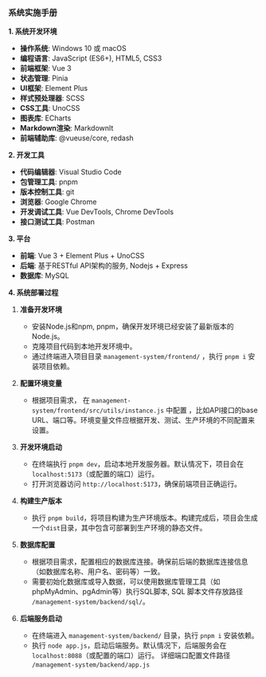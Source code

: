 ### 系统实施手册

**1. 系统开发环境**

- **操作系统**: Windows 10 或 macOS
- **编程语言**: JavaScript (ES6+), HTML5, CSS3
- **前端框架**: Vue 3
- **状态管理**: Pinia
- **UI框架**: Element Plus
- **样式预处理器**: SCSS
- **CSS工具**: UnoCSS
- **图表库**: ECharts
- **Markdown渲染**: MarkdownIt
- **前端辅助库**: @vueuse/core, redash

**2. 开发工具**

- **代码编辑器**: Visual Studio Code
- **包管理工具**: pnpm
- **版本控制工具**: git
- **浏览器**: Google Chrome
- **开发调试工具**: Vue DevTools, Chrome DevTools
- **接口测试工具**: Postman

**3. 平台**

- **前端**: Vue 3 + Element Plus + UnoCSS
- **后端**: 基于RESTful API架构的服务, Nodejs + Express
- **数据库**: MySQL

**4. 系统部署过程**

1. **准备开发环境**
   - 安装Node.js和npm, pnpm，确保开发环境已经安装了最新版本的Node.js。
   - 克隆项目代码到本地开发环境中。
   - 通过终端进入项目目录 `management-system/frontend/` ，执行 `pnpm i` 安装项目依赖。

2. **配置环境变量**
   - 根据项目需求， 在 `management-system/frontend/src/utils/instance.js` 中配置 ，比如API接口的base URL、端口等。环境变量文件应根据开发、测试、生产环境的不同配置来设置。

3. **开发环境启动**
   - 在终端执行 `pnpm dev`，启动本地开发服务器。默认情况下，项目会在`localhost:5173`（或配置的端口）运行。
   - 打开浏览器访问 `http://localhost:5173`，确保前端项目正确运行。

4. **构建生产版本**
   - 执行 `pnpm build`，将项目构建为生产环境版本。构建完成后，项目会生成一个`dist`目录，其中包含可部署到生产环境的静态文件。

5. **数据库配置**
   - 根据项目需求，配置相应的数据库连接。确保前后端的数据库连接信息（如数据库名称、用户名、密码等）一致。
   - 需要初始化数据库或导入数据，可以使用数据库管理工具（如phpMyAdmin、pgAdmin等）执行SQL脚本, SQL 脚本文件存放路径 `/management-system/backend/sql/`。

6. **后端服务启动**
   - 在终端进入 `management-system/backend/` 目录，执行 `pnpm i` 安装依赖。
   - 执行 `node app.js`，启动后端服务。默认情况下，后端服务会在`localhost:8088`（或配置的端口）运行。 详细端口配置文件路径 `/management-system/backend/app.js`